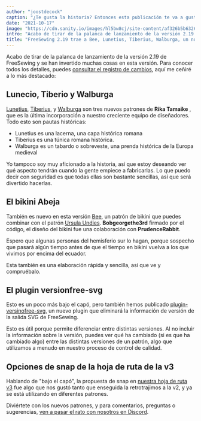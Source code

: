```yaml
---
author: "joostdecock"
caption: "¿Te gusta la historia? Entonces esta publicación te va a gustar."
date: "2021-10-17"
image: "https://cdn.sanity.io/images/hl5bw8cj/site-content/af326b5b6326911272ed989947e8cafe22966019-1920x1280.jpg"
intro: "Acabo de tirar de la palanca de lanzamiento de la versión 2.19 de FreeSewing y se han invertido muchas cosas en esta versión. Para conocer todos los detalles, puedes consultar el registro de cambios, aquí me ceñiré a lo más destacado:"
title: "FreeSewing 2.19 trae a Bee, Lunetius, Tiberius, Walburga, un nuevo plugin y un montón de mejoras y correcciones"
---
```


Acabo de tirar de la palanca de lanzamiento de la versión 2.19 de FreeSewing y se han invertido muchas cosas en esta versión. Para conocer todos los detalles, puedes [consultar el registro de cambios](https://github.com/freesewing/freesewing/blob/develop/CHANGELOG.md#2190-2021-10-17), aquí me ceñiré a lo más destacado:

## Lunecio, Tiberio y Walburga

[Lunetius](/designs/lunetius), [Tiberius](/designs/tiberius/), y [Walburga](/designs/walburga/) son tres nuevos patrones de **Rika Tamaike** , que es la última incorporación a nuestro creciente equipo de diseñadores. Todo esto son pautas históricas:

 - Lunetius es una lacerna, una capa histórica romana
 - Tiberius es una túnica romana histórica.
 - Walburga es un tabardo o sobreveste, una prenda histórica de la Europa medieval

Yo tampoco soy muy aficionado a la historia, así que estoy deseando ver qué aspecto tendrán cuando la gente empiece a fabricarlas. Lo que puedo decir con seguridad es que todas ellas son bastante sencillas, así que será divertido hacerlas.

## El bikini Abeja

También es nuevo en esta versión [Bee](/designs/bee/), un patrón de bikini que puedes combinar con el patrón [Ursula Undies](/designs/ursula/). **Bobgeorgethe3rd** firmado por el código, el diseño del bikini fue una colaboración con **PrudenceRabbit**.

Espero que algunas personas del hemisferio sur lo hagan, porque sospecho que pasará algún tiempo antes de que el tiempo en bikini vuelva a los que vivimos por encima del ecuador.

Esta también es una elaboración rápida y sencilla, así que ve y compruébalo.

## El plugin versionfree-svg

Esto es un poco más bajo el capó, pero también hemos publicado [plugin-versinofree-svg](https://www.npmjs.com/package/@freesewing/plugin-versionfree-svg), un nuevo plugin que eliminará la información de versión de la salida SVG de FreeSewing.

Esto es útil porque permite diferenciar entre distintas versiones. Al no incluir la información sobre la versión, puedes ver qué ha cambiado (si es que ha cambiado algo) entre las distintas versiones de un patrón, algo que utilizamos a menudo en nuestro proceso de control de calidad.

## Opciones de snap de la hoja de ruta de la v3

Hablando de "bajo el capó", la propuesta de snap [](https://github.com/freesewing/freesewing/discussions/1331) en [nuestra hoja de ruta v3](https://github.com/freesewing/freesewing/discussions/1278) fue algo que nos gustó tanto que enseguida la retrotrajimos a la v2, y ya se está utilizando en diferentes patrones.

Diviértete con los nuevos patrones, y para comentarios, preguntas o sugerencias, [ven a pasar el rato con nosotros en Discord](https://discord.freesewing.org).

